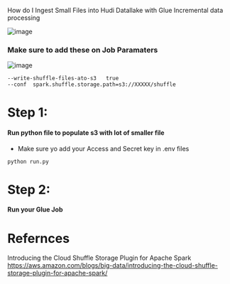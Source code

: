 
How do I Ingest Small Files into Hudi Datallake with Glue Incremental data processing  

![image](https://user-images.githubusercontent.com/39345855/217305247-8215d7b6-c763-4c0a-83a0-7dc48cc25d38.png)




### Make sure to add these on Job Paramaters 
![image](https://user-images.githubusercontent.com/39345855/217310224-a27c69c6-f1f2-4dfb-8809-ef6e5353d548.png)
```
--write-shuffle-files-ato-s3   true
--conf  spark.shuffle.storage.path=s3://XXXXX/shuffle

```


# Step 1:
#### Run python file to populate s3 with lot of smaller file 


* Make sure yo add your Access and Secret key in .env files 
```
python run.py
```

# Step 2:
#### Run your Glue Job 


# Refernces 

Introducing the Cloud Shuffle Storage Plugin for Apache Spark
https://aws.amazon.com/blogs/big-data/introducing-the-cloud-shuffle-storage-plugin-for-apache-spark/







